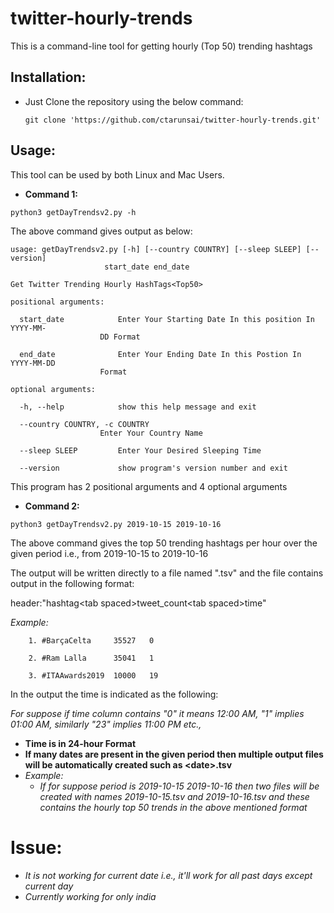 # twitter-hourly-trends
This is a command-line tool for getting hourly (Top 50) trending hashtags

## Installation:
* Just Clone the repository using the below command:

   `git clone 'https://github.com/ctarunsai/twitter-hourly-trends.git'`

## Usage:
This tool can be used by both Linux and Mac Users.

- **Command 1:**

`python3 getDayTrendsv2.py -h`

The above command gives output as below:

    usage: getDayTrendsv2.py [-h] [--country COUNTRY] [--sleep SLEEP] [--version]
                         start_date end_date

    Get Twitter Trending Hourly HashTags<Top50>

    positional arguments:

      start_date            Enter Your Starting Date In this position In YYYY-MM-
                        DD Format
                        
      end_date              Enter Your Ending Date In this Postion In YYYY-MM-DD
                        Format

    optional arguments:

      -h, --help            show this help message and exit
  
      --country COUNTRY, -c COUNTRY
                        Enter Your Country Name
                        
      --sleep SLEEP         Enter Your Desired Sleeping Time
  
      --version             show program's version number and exit

This program has 2 positional arguments and 4 optional arguments

- **Command 2:**

`python3 getDayTrendsv2.py 2019-10-15 2019-10-16`

The above command gives the top 50 trending hashtags per hour over the given period i.e., from 2019-10-15 to 2019-10-16

The output will be written directly to a file named "<date>.tsv" and the file contains output in the following format:
  
  header:"hashtag\<tab spaced\>tweet_count\<tab spaced\>time"
  
  *Example:*
  
        1. #BarçaCelta     35527   0
        
        2. #Ram Lalla      35041   1
        
        3. #ITAAwards2019  10000   19
        
   In the output the time is indicated as the following:
     
   *For suppose if time column contains "0" it means 12:00 AM, "1" implies 01:00 AM, similarly "23" implies 11:00 PM etc.,*
   
   - **Time is in 24-hour Format**
   - **If many dates are present in the given period then multiple output files will be automatically created such as \<date\>.tsv**
   - *Example:*
        - *If for suppose period is 2019-10-15 2019-10-16 then two files will be created with names 2019-10-15.tsv and 2019-10-16.tsv and these contains the hourly top 50 trends in the above mentioned format*
# Issue: 
* *It is not working for current date i.e., it'll work for all past days except current day*
* *Currently working for only india*
